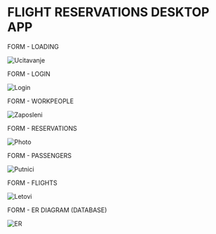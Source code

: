 # FLIGHT RESERVATIONS DESKTOP APP


FORM - LOADING


![Ucitavanje](https://user-images.githubusercontent.com/43149247/132546719-c269d45f-f8eb-4ec2-9a21-d1235580c4dc.JPG)



FORM - LOGIN



![Login](https://user-images.githubusercontent.com/43149247/132546711-f5306dcf-f4dc-457b-a22d-a5a6e9f5624a.JPG)


FORM - WORKPEOPLE



![Zaposleni](https://user-images.githubusercontent.com/43149247/132546696-fc7fde78-91f8-4ad4-80e7-def220e85ec3.JPG)



FORM - RESERVATIONS


![Photo](https://user-images.githubusercontent.com/43149247/132546061-5e771ecc-1847-4cf7-9701-c18bff056f16.JPG)


FORM - PASSENGERS


![Putnici](https://user-images.githubusercontent.com/43149247/132546676-d90eba25-3e3d-4300-8116-77a28922642a.JPG)


FORM - FLIGHTS



![Letovi](https://user-images.githubusercontent.com/43149247/132546687-d3e7f50a-5836-4f2e-93b8-3f66b0213d04.JPG)



FORM - ER DIAGRAM (DATABASE)



![ER](https://user-images.githubusercontent.com/43149247/132546726-6e7d034a-cf8e-4849-a6d3-74c654d3618a.JPG)



